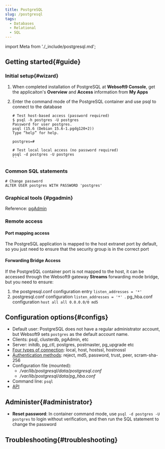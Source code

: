 ```yaml
---
title: PostgreSQL
slug: /postgresql
tags:
  - Databases
  - Relational
  - SQL
---
```


import Meta from './_include/postgresql.md';

<Meta name="meta" />

## Getting started{#guide}

### Initial setup{#wizard}

1. When completed installation of PostgreSQL at **Websoft9 Console**, get the applicaiton's **Overview** and **Access** information from **My Apps**  

2. Enter the command mode of the PostgreSQL container and use psql to connect to the database

    ```
    # Test host-based access (password required)
    $ psql -h postgres -U postgres
    Password for user postgres. 
    psql (15.6 (Debian 15.6-1.pgdg120+2))
    Type “help” for help.

    postgres=# 

    # Test local local access (no password required)
    psql -d postgres -U postgres
    ``

### Common SQL statements

```
# Change password
ALTER USER postgres WITH PASSWORD 'postgres'
```

### Graphical tools {#pgadmin}

Reference: [pgAdmin](./pgadmin)

### Remote access

#### Port mapping access

The PostgreSQL application is mapped to the host extranet port by default, so you just need to ensure that the security group is in the correct port  

#### Forwarding Bridge Access

If the PostgreSQL container port is not mapped to the host, it can be accessed through the Websoft9 gateway **Streams** forwarding mode bridge, but you need to ensure:

1. the postgresql.conf configuration entry `listen_addresses = '*'`
2. postgresql.conf configuration `listen_addresses = '*' `. pg_hba.conf configuration `host all all 0.0.0.0/0 md5 `

## Configuration options{#configs}

- Default user: PostgreSQL does not have a regular administrator account, but Websoft9 sets `postgres` as the default account name.
- Clients: psql, clusterdb, pgAdmin, etc
- Server: initdb, pg_ctl, postgres, postmaster, pg_upgrade etc
- [Four types of connection](https://www.cnblogs.com/flying-tiger/p/5983588.html?tdsourcetag=s_pcqq_aiomsg): local, host, hostssl, hostnossl
- [Authentication methods](https://www.postgresql.org/docs/current/auth-methods.html): reject, md5, password, trust, peer, scram-sha-256
- Configuration file (mounted):
  - */var/lib/postgresql/data/postgresql.conf*
  - */var/lib/postgresql/data/pg_hba.conf*
- Command line: `psql`
- [API](https://www.postgresql.org/about/news/postgresql-restful-api-1616/)

## Administer{#administrator}

- **Reset password**: In container command mode, use `psql -d postgres -U postgres` to login without verification, and then run the SQL statement to change the password

## Troubleshooting{#troubleshooting}

